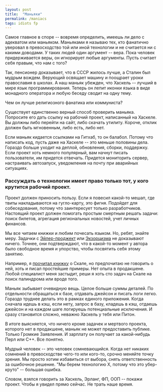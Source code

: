 ```yaml
---
layout: post
title:  "Маньяки"
permalink: /maniacs
tags: idiots fp
---
```


Самое главное в споре -- вовремя определить, имеешь ли дело с адекватом или
маньяком. Маньяками я называю тех, кто фанатично уверовал в превосходство той
или иной технологии и не считается ни с какими доводами. У таких людей один
аргумент -- вера. Пока человек придерживается веры, он игнорирует любые
аргументы. Пусть считает себя правым, что нам с того?

Так, пенсионер доказывает, что в СССР жилось лучше, а Сталин был мудрым
вождем. Верующий освящает машину и поощрает уроки православия в школах. А наш
маньяк убежден, что Хаскель -- лучший в мире язык программирования. Теперь он
лепит иконки языка в виде монадного оператора и любую беседу сводит на одну
тему.

Чем он лучше религиозного фанатика или коммуниста?

Существует единственно верный способ проверить маньяка. Попросите его дать
ссылку на рабочий проект, написанный на Хаскеле. Вы должны либо перейти на сайт,
либо скачать утилиту. Короче, отклик должен быть мгновенным, либо есть, либо
нет.

Если маньяк кидается ссылками на Гитхаб, то он балабол. Потому что написать код,
пусть даже на Хаскеле -- это меньше половины дела. Гораздо больше уходит на
деплой, обновления, сборки, поддержку. Если проект хоть немного популярный, вам
начнут писать пользователи, им придется отвечать. Придется мониторить сервер,
настраивать автозапуск, уведомления на почту при аварийных ситуациях.

### Рассуждать о технологии имеет право только тот, у кого крутится рабочий проект.

Проект должен приносить пользу. Если я повесил какой-то мешап, где твиты
накладываются на гугло-карту, это фигня. Подойдет для собеседования, потому что
заинтересует только разработчиков. Настоящий проект должен помогать простым
смертным решать задачи: поиск билетов, агрегация региональных новостей, учет
личных финансов.

Мы все читаем книжки и любим почесать языком. Но, ребят, знайте меру. Задачки с
[Эйлер-проджект](https://projecteuler.net/) или
[Экзорцизма](http://exercism.io/) не доказывают ничего. Точнее, они
подтверждают, что в какой-то момент у автора было свободное время и упорство,
чтобы посвятить себя этому занятию.

Например, я [прочитал книжку](/atomic-scala) о Скале, но предпочитаю не говорить
о ней, хоть и писал простейшие примеры. Нет опыта в продакшене. Любой специалист
меня застыдит, реши я хоть сто задач на Скале на поиск палиндрома или вроде
того.

Маньяк зыбывает очевидную вещь. Целое больше суммы деталей. По отдельности
обращаться к базе, отдавать джейсон и писать логи легко. Гораздо труднее делать
это в рамках единого приложения. Когда сначала идешь в кэш, если нету, запрос в
базу, кладешь в кэш, отдаешь джейсон и на каждом шаге логируешь потенциальные
исключения. И сразу становится сложно, неважно Хаскель у тебя или Питон.

В итоге выясняется, что ничего кроме задачек и мертвого проекта, которого нет в
продакшене, маньяк не может предоставить публике. Только Громкие Заявления. И
зарплату он получает за какой-нибудь Перл или С++. Все понятно.

Мудрый человек -- это человек сомневающийся. Когда нет никаких сомнений в
превосходстве чего-то или кого-то, срочно меняйте точку зрения. Мы просто хотим
избавиться от выбора, снять ответственность за ошибочное решение. "Мы берем
технологию Х, потому что это убер-круто" -- большая ошибка.

Словом, взялся говорить за Хаскель, Эрланг, ФП, ООП -- покажи проект. Чтобы я
увидел прямо сейчас. Не трать наше время.
